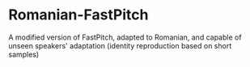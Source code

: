 # Romanian-FastPitch
A modified version of FastPitch, adapted to Romanian, and capable of unseen speakers' adaptation (identity reproduction based on short samples)
